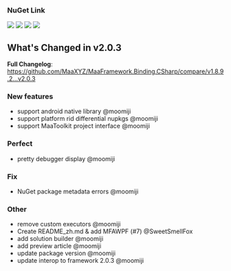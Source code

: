 ### NuGet Link

[![](https://img.shields.io/badge/NuGet-Maa.Framework-%23004880)](https://www.nuget.org/packages/Maa.Framework/2.0.3) [![](https://img.shields.io/badge/NuGet-Maa.Framework.Native-%23004880)](https://www.nuget.org/packages/Maa.Framework.Native/2.0.3) [![](https://img.shields.io/badge/NuGet-Binding-%23004880)](https://www.nuget.org/packages/Maa.Framework.Binding/2.0.3) [![](https://img.shields.io/badge/NuGet-Native-%23004880)](https://www.nuget.org/packages/Maa.Framework.Binding.Native/2.0.3)

## What's Changed in v2.0.3

**Full Changelog**: https://github.com/MaaXYZ/MaaFramework.Binding.CSharp/compare/v1.8.9.2...v2.0.3

### New features

- support android native library @moomiji
- support platform rid differential nupkgs @moomiji
- support MaaToolkit project interface @moomiji

### Perfect

- pretty debugger display @moomiji

### Fix

- NuGet package metadata errors @moomiji

### Other

- remove custom executors @moomiji
- Create README_zh.md & add MFAWPF (#7) @SweetSmellFox
- add solution builder @moomiji
- add preview article @moomiji
- update package version @moomiji
- update interop to framework 2.0.3 @moomiji
